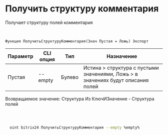 ﻿---
sidebar_position: 9
---

# Получить структуру комментария
 Получает структуру полей комментария


<br/>


`Функция ПолучитьСтруктуруКомментария(Знач Пустая = Ложь) Экспорт`

  | Параметр | CLI опция | Тип | Назначение |
  |-|-|-|-|
  | Пустая | --empty | Булево | Истина > структура с пустыми значениями, Ложь > в значениях будут описания полей |

  
  Возвращаемое значение:   Структура Из КлючИЗначение - Структура полей 

<br/>




	


```sh title="Пример команды CLI"
    
  oint bitrix24 ПолучитьСтруктуруКомментария --empty %empty%

```


